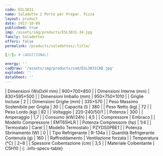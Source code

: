 ```yaml
---
code: ESL3831
name: Saladette 2 Porte per Prepar. Pizza
layout: product
date: 2017-10-09
published: true
img: /assets/img/products/ESL3831-34.jpg
family: Saladettes
offers: false
permalink: /products/saladettes/:title/

[//]: # (ADDITIONAL)

energy: ''
cadDraw: '/assets/img/products/cad/ESL3831CAD.jpg'
exploded: ''
dataSheet: ''
---
```



| Dimensioni (WxDxH mm) | 900×700×850 |
| Dimensioni Interne (mm) | 830×595×500 |
| Dimensioni Imballo (mm) | 950×750×1010 |
| Griglie Incluse | 2 |
| Dimensioni Griglie (mm) | 335×570 |
| Peso Massimo Sostenibile per Griglia | 30 |
| Capacità (l) | 380 |
| Peso Netto (kg) | 72 |
| Peso Lordo (kg) | 82 |
| Voltaggio | 220-240/50/1 |
| Potenza | 300 |
| Amperaggio | 1,7 |
| Consumo (kW/24h) | 4,5 |
| Compressore | Embraco |
| Modello Compressore | EMT65HLR |
| Potenza Compressore (hp) | 1/4 |
| Termostato | Carel |
| Modello Termostato | PZYDS0PBE1 |
| Potenza Sbrinamento (W) | 0 |
| Tipo Refrigerante | R-134a |
| Quantità Refrigerante Contenuta (g) | 160 |
| Raffreddamento | Ventilazione forzata |
| Temperatura (°C) | 2~8 |
| Spessore Coibentazione (cm) | 3,5 |
| Materiale Coibentante | C5H10 |
{: .info-specs-table}
